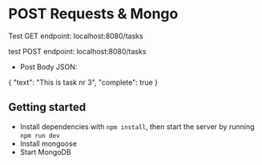 # POST Requests & Mongo

Test GET endpoint: localhost:8080/tasks

test POST endpoint: localhost:8080/tasks
- Post Body JSON:

{
	"text": "This is task nr 3",
	"complete": true
}

## Getting started

- Install dependencies with `npm install`, then start the server by running `npm run dev`
- Install mongoose
- Start MongoDB
